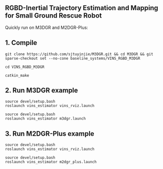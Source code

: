 ## RGBD-Inertial Trajectory Estimation and Mapping for Small Ground Rescue Robot
Quickly run on M3DGR and M2DGR-Plus:
## 1. Compile
```
git clone https://github.com/sjtuyinjie/M3DGR.git && cd M3DGR && git sparse-checkout set --no-cone baseline_systems/VINS_RGBD_M3DGR

cd VINS_RGBD_M3DGR

catkin_make
```
## 2. Run M3DGR example
```
source devel/setup.bash
roslaunch vins_estimator vins_rviz.launch

source devel/setup.bash
roslaunch vins_estimator m3dgr.launch
```
## 3. Run M2DGR-Plus example
```
source devel/setup.bash
roslaunch vins_estimator vins_rviz.launch

source devel/setup.bash
roslaunch vins_estimator m2dgr_plus.launch
```

